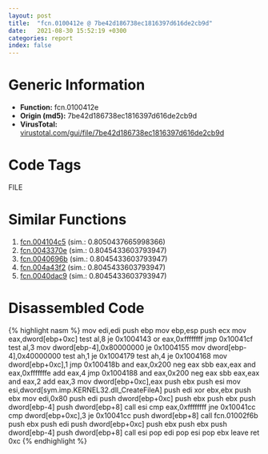 ```yaml
---
layout: post
title:  "fcn.0100412e @ 7be42d186738ec1816397d616de2cb9d"
date:   2021-08-30 15:52:19 +0300
categories: report
index: false
---
```


# Generic Information
- **Function:** fcn.0100412e
- **Origin (md5):** 7be42d186738ec1816397d616de2cb9d
- **VirusTotal:** [virustotal.com/gui/file/7be42d186738ec1816397d616de2cb9d][virustotal_ref]

# Code Tags
<span class="tag" id="FILE">FILE</span>


# Similar Functions

1. [fcn.004104c5][similar_1_ref] (sim.: 0.8050437665998366)
2. [fcn.0043370e][similar_2_ref] (sim.: 0.8045433603793947)
3. [fcn.0040696b][similar_3_ref] (sim.: 0.8045433603793947)
4. [fcn.004a43f2][similar_4_ref] (sim.: 0.8045433603793947)
5. [fcn.0040dac9][similar_5_ref] (sim.: 0.8045433603793947)


# Disassembled Code

{% highlight nasm %}
mov edi,edi
push ebp
mov ebp,esp
push ecx
mov eax,dword[ebp+0xc]
test al,8
je 0x1004143
or eax,0xffffffff
jmp 0x10041cf
test al,3
mov dword[ebp-4],0x80000000
je 0x1004155
mov dword[ebp-4],0x40000000
test ah,1
je 0x1004179
test ah,4
je 0x1004168
mov dword[ebp+0xc],1
jmp 0x100418b
and eax,0x200
neg eax
sbb eax,eax
and eax,0xfffffffe
add eax,4
jmp 0x1004188
and eax,0x200
neg eax
sbb eax,eax
and eax,2
add eax,3
mov dword[ebp+0xc],eax
push ebx
push esi
mov esi,dword[sym.imp.KERNEL32.dll_CreateFileA]
push edi
xor ebx,ebx
push ebx
mov edi,0x80
push edi
push dword[ebp+0xc]
push ebx
push ebx
push dword[ebp-4]
push dword[ebp+8]
call esi
cmp eax,0xffffffff
jne 0x10041cc
cmp dword[ebp+0xc],3
je 0x10041cc
push dword[ebp+8]
call fcn.01002f6b
push ebx
push edi
push dword[ebp+0xc]
push ebx
push ebx
push dword[ebp-4]
push dword[ebp+8]
call esi
pop edi
pop esi
pop ebx
leave
ret 0xc
{% endhighlight %}


[similar_1_ref]: /report/fcn.004104c5@a1c6b07868a0eea8f4ee5a872aa71909
[similar_2_ref]: /report/fcn.0043370e@9964b63070116cfb2469e51850178af1
[similar_3_ref]: /report/fcn.0040696b@eb7f7fa38880dd66bab8caf5987e5b1a
[similar_4_ref]: /report/fcn.004a43f2@279a61b1e76da49531f1f16fd1102a2d
[similar_5_ref]: /report/fcn.0040dac9@d9409903542212823b7b4709144a636b
[virustotal_ref]: https://www.virustotal.com/gui/file/7be42d186738ec1816397d616de2cb9d